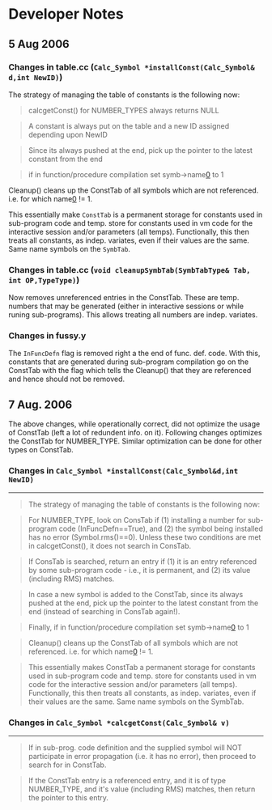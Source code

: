# Developer Notes #

## 5 Aug 2006 ##
### Changes in table.cc (`Calc_Symbol *installConst(Calc_Symbol& d,int NewID)`) ###


The strategy of managing the table of constants is the following now:
> calcgetConst() for NUMBER\_TYPES always returns NULL

> A constant is always put on the table and a new ID assigned depending
> upon NewID

> Since its always pushed at the end, pick up the pointer to the latest
> constant from the end

> if in function/procedure compilation set symb->name[0](0.md) to 1

Cleanup() cleans up the ConstTab of all symbols which are not
referenced. i.e. for which name[0](0.md) != 1.

This essentially make `ConstTab` is a permanent storage for constants
used in sub-program code and temp. store for constants used in vm code
for the interactive session and/or parameters (all temps).
Functionally, this then treats all constants, as indep. variates, even
if their values are the same.  Same name symbols on the `SymbTab`.


### Changes in table.cc (`void cleanupSymbTab(SymbTabType& Tab, int OP,TypeType)`) ###

Now removes unreferenced entries in the ConstTab.  These are temp. numbers that may
be generated (either in interactive sessions or while runing sub-programs).  This allows
treating all numbers are indep. variates.

### Changes in fussy.y ###

The `InFuncDefn` flag is removed right a the end of func. def. code.  With this, constants
that are generated during sub-program compilation go on the ConstTab with the flag which
tells the Cleanup() that they are referenced and hence should not be removed.

## 7 Aug. 2006 ##

The above changes, while operationally correct, did not optimize the
usage of ConstTab (left a lot of redundent info. on it).  Following
changes optimizes the ConstTab for NUMBER\_TYPE.  Similar optimization
can be done for other types on ConstTab.

### Changes in `Calc_Symbol *installConst(Calc_Symbol&d,int NewID)` ###

---

> The strategy of managing the table of constants is the following now:

> For NUMBER\_TYPE, look on ConsTab if (1) installing a number for
> sub-program code (InFuncDefn==True), and (2) the symbol being
> installed has no error (Symbol.rms()==0).  Unless these two
> conditions are met in calcgetConst(), it does not search in ConsTab.

> If ConsTab is searched, return an entry if (1) it is an entry
> referenced by some sub-program code - i.e., it is permanent, and
> (2) its value (including RMS) matches.

> In case a new symbol is added to the ConstTab, since its always
> pushed at the end, pick up the pointer to the latest constant
> from the end (instead of searching in ConsTab again!).

> Finally, if in function/procedure compilation set symb->name[0](0.md) to 1

> Cleanup() cleans up the ConstTab of all symbols which are not referenced.
> i.e. for which name[0](0.md) != 1.

> This essentially makes ConstTab a permanent storage for constants used in
> sub-program code and temp. store for constants used in vm code for the interactive
> session and/or parameters (all temps).
> Functionally, this then treats all constants, as indep. variates, even if their
> values are the same.  Same name symbols on the SymbTab.

### Changes in `Calc_Symbol *calcgetConst(Calc_Symbol& v)` ###

---


> If in sub-prog. code definition and the supplied symbol will NOT
> participate in error propagation (i.e. it has no error), then proceed
> to search for in ConstTab.

> If the ConstTab entry is a referenced entry, and it is of type
> NUMBER\_TYPE, and it's value (including RMS) matches, then return
> the pointer to this entry.